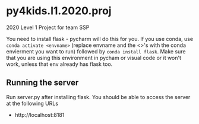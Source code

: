 # py4kids.l1.2020.proj
2020 Level 1 Project for team SSP

You need to install flask - pycharm will do this for you. If you use conda, use 
```conda activate <envname>``` (replace envname and the <>'s with the conda envierment you want to run) followed by ```conda install flask```. 
Make sure that you are using this environment in pycham or visual code or it won't work, unless that env already has flask too. 


## Running the server 
Run server.py after installing flask. You should be able to access the server at the following 
URLs

* http://localhost:8181 
